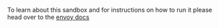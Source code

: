 To learn about this sandbox and for instructions on how to run it please head over
to the [envoy docs](https://www.envoyproxy.io/docs/envoy/latest/start/sandboxes/cache.html)
